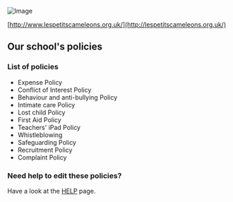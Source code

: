 ![Image](http://lespetitscameleons.org.uk/wp-content/uploads/2015/06/PCam-logo.png)

[http://www.lespetitscameleons.org.uk/](http://lespetitscameleons.org.uk/)

## Our school's policies

### List of policies

- Expense Policy
- Conflict of Interest Policy
- Behaviour and anti-bullying Policy
- Intimate care Policy
- Lost child Policy
- First Aid Policy
- Teachers' iPad Policy
- Whistleblowing
- Safeguarding Policy
- Recruitment Policy
- Complaint Policy

### Need help to edit these policies?

Have a look at the [HELP](HELP.md) page.

